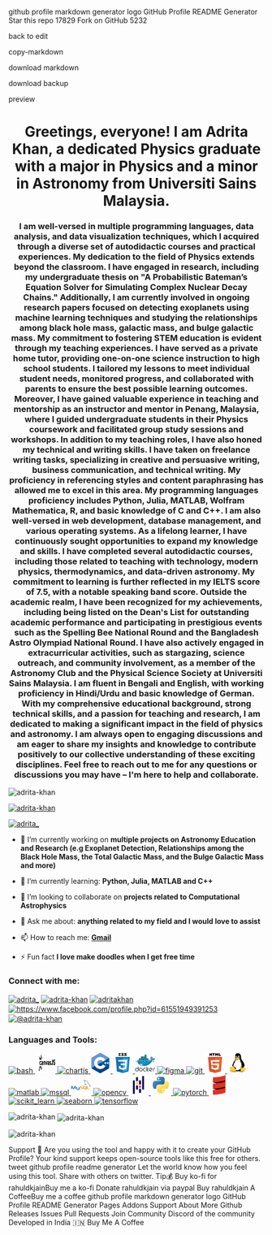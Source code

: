 github profile markdown generator logo
GitHub Profile README Generator
Star this repo
17829
Fork on GitHub
5232

back to edit

copy-markdown

download markdown

download backup

preview
<h1 align="center">Greetings, everyone! I am Adrita Khan, a dedicated Physics graduate with a major in Physics and a minor in Astronomy from Universiti Sains Malaysia.</h1>
<h3 align="center">I am well-versed in multiple programming languages, data analysis, and data visualization techniques, which I acquired through a diverse set of autodidactic courses and practical experiences. My dedication to the field of Physics extends beyond the classroom. I have engaged in research, including my undergraduate thesis on "A Probabilistic Bateman’s Equation Solver for Simulating Complex Nuclear Decay Chains." Additionally, I am currently involved in ongoing research papers focused on detecting exoplanets using machine learning techniques and studying the relationships among black hole mass, galactic mass, and bulge galactic mass. My commitment to fostering STEM education is evident through my teaching experiences. I have served as a private home tutor, providing one-on-one science instruction to high school students. I tailored my lessons to meet individual student needs, monitored progress, and collaborated with parents to ensure the best possible learning outcomes. Moreover, I have gained valuable experience in teaching and mentorship as an instructor and mentor in Penang, Malaysia, where I guided undergraduate students in their Physics coursework and facilitated group study sessions and workshops. In addition to my teaching roles, I have also honed my technical and writing skills. I have taken on freelance writing tasks, specializing in creative and persuasive writing, business communication, and technical writing. My proficiency in referencing styles and content paraphrasing has allowed me to excel in this area. My programming languages proficiency includes Python, Julia, MATLAB, Wolfram Mathematica, R, and basic knowledge of C and C++. I am also well-versed in web development, database management, and various operating systems. As a lifelong learner, I have continuously sought opportunities to expand my knowledge and skills. I have completed several autodidactic courses, including those related to teaching with technology, modern physics, thermodynamics, and data-driven astronomy. My commitment to learning is further reflected in my IELTS score of 7.5, with a notable speaking band score. Outside the academic realm, I have been recognized for my achievements, including being listed on the Dean's List for outstanding academic performance and participating in prestigious events such as the Spelling Bee National Round and the Bangladesh Astro Olympiad National Round. I have also actively engaged in extracurricular activities, such as stargazing, science outreach, and community involvement, as a member of the Astronomy Club and the Physical Science Society at Universiti Sains Malaysia. I am fluent in Bengali and English, with working proficiency in Hindi/Urdu and basic knowledge of German. With my comprehensive educational background, strong technical skills, and a passion for teaching and research, I am dedicated to making a significant impact in the field of physics and astronomy. I am always open to engaging discussions and am eager to share my insights and knowledge to contribute positively to our collective understanding of these exciting disciplines. Feel free to reach out to me for any questions or discussions you may have – I'm here to help and collaborate.</h3>

<p align="left"> <img src="https://komarev.com/ghpvc/?username=adrita-khan&label=Profile%20views&color=0e75b6&style=flat" alt="adrita-khan" /> </p>

<p align="left"> <a href="https://github.com/ryo-ma/github-profile-trophy"><img src="https://github-profile-trophy.vercel.app/?username=adrita-khan" alt="adrita-khan" /></a> </p>

<p align="left"> <a href="https://twitter.com/adrita_" target="blank"><img src="https://img.shields.io/twitter/follow/adrita_?logo=twitter&style=for-the-badge" alt="adrita_" /></a> </p>

- 🔭 I’m currently working on **multiple projects on Astronomy Education and Research (e.g Exoplanet Detection, Relationships among the Black Hole Mass, the Total Galactic Mass, and the Bulge Galactic Mass and more)**

- 🌱 I’m currently learning: **Python, Julia, MATLAB and C++**

- 👯 I’m looking to collaborate on **projects related to Computational Astrophysics**

- 💬 Ask me about: **anything related to my field and I would love to assist**

- 📫 How to reach me: **[Gmail](mailto:adrita.khan.official@gmail.com)**

- ⚡ Fun fact **I love make doodles when I get free time**

<h3 align="left">Connect with me:</h3>
<p align="left">
<a href="https://twitter.com/adrita_" target="blank"><img align="center" src="https://raw.githubusercontent.com/rahuldkjain/github-profile-readme-generator/master/src/images/icons/Social/twitter.svg" alt="adrita_" height="30" width="40" /></a>
<a href="https://linkedin.com/in/adrita-khan" target="blank"><img align="center" src="https://raw.githubusercontent.com/rahuldkjain/github-profile-readme-generator/master/src/images/icons/Social/linked-in-alt.svg" alt="adrita-khan" height="30" width="40" /></a>
<a href="https://kaggle.com/adritakhan" target="blank"><img align="center" src="https://raw.githubusercontent.com/rahuldkjain/github-profile-readme-generator/master/src/images/icons/Social/kaggle.svg" alt="adritakhan" height="30" width="40" /></a>
<a href="https://fb.com/https://www.facebook.com/profile.php?id=61551949391253" target="blank"><img align="center" src="https://raw.githubusercontent.com/rahuldkjain/github-profile-readme-generator/master/src/images/icons/Social/facebook.svg" alt="https://www.facebook.com/profile.php?id=61551949391253" height="30" width="40" /></a>
<a href="https://medium.com/@adrita-khan" target="blank"><img align="center" src="https://raw.githubusercontent.com/rahuldkjain/github-profile-readme-generator/master/src/images/icons/Social/medium.svg" alt="@adrita-khan" height="30" width="40" /></a>
</p>

<h3 align="left">Languages and Tools:</h3>
<p align="left"> <a href="https://www.gnu.org/software/bash/" target="_blank" rel="noreferrer"> <img src="https://www.vectorlogo.zone/logos/gnu_bash/gnu_bash-icon.svg" alt="bash" width="40" height="40"/> </a> <a href="https://canvasjs.com" target="_blank" rel="noreferrer"> <img src="https://raw.githubusercontent.com/Hardik0307/Hardik0307/master/assets/canvasjs-charts.svg" alt="canvasjs" width="40" height="40"/> </a> <a href="https://www.chartjs.org" target="_blank" rel="noreferrer"> <img src="https://www.chartjs.org/media/logo-title.svg" alt="chartjs" width="40" height="40"/> </a> <a href="https://www.w3schools.com/cpp/" target="_blank" rel="noreferrer"> <img src="https://raw.githubusercontent.com/devicons/devicon/master/icons/cplusplus/cplusplus-original.svg" alt="cplusplus" width="40" height="40"/> </a> <a href="https://www.w3schools.com/css/" target="_blank" rel="noreferrer"> <img src="https://raw.githubusercontent.com/devicons/devicon/master/icons/css3/css3-original-wordmark.svg" alt="css3" width="40" height="40"/> </a> <a href="https://www.docker.com/" target="_blank" rel="noreferrer"> <img src="https://raw.githubusercontent.com/devicons/devicon/master/icons/docker/docker-original-wordmark.svg" alt="docker" width="40" height="40"/> </a> <a href="https://www.figma.com/" target="_blank" rel="noreferrer"> <img src="https://www.vectorlogo.zone/logos/figma/figma-icon.svg" alt="figma" width="40" height="40"/> </a> <a href="https://git-scm.com/" target="_blank" rel="noreferrer"> <img src="https://www.vectorlogo.zone/logos/git-scm/git-scm-icon.svg" alt="git" width="40" height="40"/> </a> <a href="https://www.w3.org/html/" target="_blank" rel="noreferrer"> <img src="https://raw.githubusercontent.com/devicons/devicon/master/icons/html5/html5-original-wordmark.svg" alt="html5" width="40" height="40"/> </a> <a href="https://www.linux.org/" target="_blank" rel="noreferrer"> <img src="https://raw.githubusercontent.com/devicons/devicon/master/icons/linux/linux-original.svg" alt="linux" width="40" height="40"/> </a> <a href="https://www.mathworks.com/" target="_blank" rel="noreferrer"> <img src="https://upload.wikimedia.org/wikipedia/commons/2/21/Matlab_Logo.png" alt="matlab" width="40" height="40"/> </a> <a href="https://www.microsoft.com/en-us/sql-server" target="_blank" rel="noreferrer"> <img src="https://www.svgrepo.com/show/303229/microsoft-sql-server-logo.svg" alt="mssql" width="40" height="40"/> </a> <a href="https://www.mysql.com/" target="_blank" rel="noreferrer"> <img src="https://raw.githubusercontent.com/devicons/devicon/master/icons/mysql/mysql-original-wordmark.svg" alt="mysql" width="40" height="40"/> </a> <a href="https://opencv.org/" target="_blank" rel="noreferrer"> <img src="https://www.vectorlogo.zone/logos/opencv/opencv-icon.svg" alt="opencv" width="40" height="40"/> </a> <a href="https://pandas.pydata.org/" target="_blank" rel="noreferrer"> <img src="https://raw.githubusercontent.com/devicons/devicon/2ae2a900d2f041da66e950e4d48052658d850630/icons/pandas/pandas-original.svg" alt="pandas" width="40" height="40"/> </a> <a href="https://www.python.org" target="_blank" rel="noreferrer"> <img src="https://raw.githubusercontent.com/devicons/devicon/master/icons/python/python-original.svg" alt="python" width="40" height="40"/> </a> <a href="https://pytorch.org/" target="_blank" rel="noreferrer"> <img src="https://www.vectorlogo.zone/logos/pytorch/pytorch-icon.svg" alt="pytorch" width="40" height="40"/> </a> <a href="https://www.scala-lang.org" target="_blank" rel="noreferrer"> <img src="https://raw.githubusercontent.com/devicons/devicon/master/icons/scala/scala-original.svg" alt="scala" width="40" height="40"/> </a> <a href="https://scikit-learn.org/" target="_blank" rel="noreferrer"> <img src="https://upload.wikimedia.org/wikipedia/commons/0/05/Scikit_learn_logo_small.svg" alt="scikit_learn" width="40" height="40"/> </a> <a href="https://seaborn.pydata.org/" target="_blank" rel="noreferrer"> <img src="https://seaborn.pydata.org/_images/logo-mark-lightbg.svg" alt="seaborn" width="40" height="40"/> </a> <a href="https://www.tensorflow.org" target="_blank" rel="noreferrer"> <img src="https://www.vectorlogo.zone/logos/tensorflow/tensorflow-icon.svg" alt="tensorflow" width="40" height="40"/> </a> </p>

<p><img align="left" src="https://github-readme-stats.vercel.app/api/top-langs?username=adrita-khan&show_icons=true&locale=en&layout=compact" alt="adrita-khan" /></p>

<p>&nbsp;<img align="center" src="https://github-readme-stats.vercel.app/api?username=adrita-khan&show_icons=true&locale=en" alt="adrita-khan" /></p>

<p><img align="center" src="https://github-readme-streak-stats.herokuapp.com/?user=adrita-khan&" alt="adrita-khan" /></p>

Support 🙏
Are you using the tool and happy with it to create your GitHub Profile?
Your kind support keeps open-source tools like this free for others.
tweet github profile readme generator
Let the world know how you feel using this tool. Share with others on twitter.
Tip💰
Buy ko-fi for rahuldkjainBuy me a ko-fi
Donate rahuldkjain via paypal
Buy rahuldkjain A CoffeeBuy me a coffee
github profile markdown generator logo
GitHub Profile README Generator
Pages
Addons
Support
About
More
Github
Releases
Issues
Pull Requests
Join Community
Discord of the community
Developed in India 🇮🇳
Buy Me A Coffee
